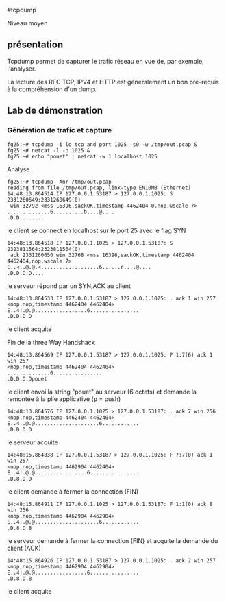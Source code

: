 #tcpdump

Niveau moyen

## présentation
Tcpdump permet de capturer le trafic réseau en vue de, par exemple, l'analyser.

La lecture des RFC TCP, IPV4 et HTTP est généralement un bon pré-requis à la compréhension d'un dump.


## Lab de démonstration
### Génération de trafic et capture

```
fg25:~# tcpdump -i lo tcp and port 1025 -s0 -w /tmp/out.pcap &
fg25:~# netcat -l -p 1025 &
fg25:~# echo "pouet" | netcat -w 1 localhost 1025
```
Analyse
```
fg25:~# tcpdump -Anr /tmp/out.pcap 
reading from file /tmp/out.pcap, link-type EN10MB (Ethernet)
14:48:13.864514 IP 127.0.0.1.53187 > 127.0.0.1.1025: S 2331260649:2331260649(0)
 win 32792 <mss 16396,sackOK,timestamp 4462404 0,nop,wscale 7>
..............6..........b....@....
.D.D........
```
le client se connect en localhost sur le port 25 avec le flag SYN
```
14:48:13.864518 IP 127.0.0.1.1025 > 127.0.0.1.53187: S 2323811564:2323811564(0)
 ack 2331260650 win 32768 <mss 16396,sackOK,timestamp 4462404 4462404,nop,wscale 7>
E..<..@.@.<...................6......r....@....
.D.D.D.D....
```
le serveur répond par un SYN,ACK au client
```
14:48:13.864533 IP 127.0.0.1.53187 > 127.0.0.1.1025: . ack 1 win 257 
<nop,nop,timestamp 4462404 4462404>
E..4!.@.@.................6................
.D.D.D.D
```
le client acquite 

Fin de la three Way Handshack
```
14:48:13.864569 IP 127.0.0.1.53187 > 127.0.0.1.1025: P 1:7(6) ack 1 win 257 
<nop,nop,timestamp 4462404 4462404>
..............6................
.D.D.D.Dpouet
```
le client envoi la string "pouet" au serveur (6 octets) et demande la remontée à la pile applicative (p = push) 
```
14:48:13.864576 IP 127.0.0.1.1025 > 127.0.0.1.53187: . ack 7 win 256 
<nop,nop,timestamp 4462404 4462404>
E..4..@.@.....................6............
.D.D.D.D
```
le serveur acquite 
```
14:48:15.864838 IP 127.0.0.1.53187 > 127.0.0.1.1025: F 7:7(0) ack 1 win 257 
<nop,nop,timestamp 4462904 4462404>
E..4!.@.@.................6................
.D.8.D.D
```
le client demande à fermer la connection (FIN) 
```
14:48:15.864911 IP 127.0.0.1.1025 > 127.0.0.1.53187: F 1:1(0) ack 8 win 256 
<nop,nop,timestamp 4462904 4462904>
E..4..@.@.....................6............
.D.8.D.8
```
le serveur demande à fermer la connection (FIN) et acquite la demande du client (ACK) 
```
14:48:15.864926 IP 127.0.0.1.53187 > 127.0.0.1.1025: . ack 2 win 257 
<nop,nop,timestamp 4462904 4462904>
E..4!.@.@.................6................
.D.8.D.8
```
le client acquite 
```
